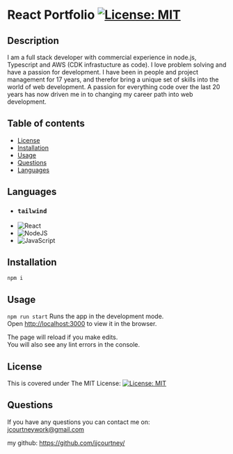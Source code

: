 # React Portfolio [![License: MIT](https://img.shields.io/badge/License-MIT-yellow.svg)](https://opensource.org/licenses/MIT)

## Description

I am a full stack developer with commercial experience in node.js, Typescript and AWS (CDK infrastucture as code). I love problem solving and have a passion for development. I have been in people and project management for 17 years, and therefor bring a unique set of skills into the world of web development. A passion for everything code over the last 20 years has now driven me in to changing my career path into web development.

## Table of contents

- [License](#license)
- [Installation](#installation)
- [Usage](#usage)
- [Questions](#questions)
- [Languages](#languages)

## Languages

- ### `tailwind`
- ![React](https://img.shields.io/badge/react-%2320232a.svg?style=for-the-badge&logo=react&logoColor=%2361DAFB)
- ![NodeJS](https://img.shields.io/badge/node.js-%2343853D.svg?style=for-the-badge&logo=node.js&logoColor=white)
- ![JavaScript](https://img.shields.io/badge/javascript-%23323330.svg?style=for-the-badge&logo=javascript&logoColor=%23F7DF1E)

## Installation

`npm i`

## Usage

`npm run start`
Runs the app in the development mode.\
Open [http://localhost:3000](http://localhost:3000) to view it in the browser.

The page will reload if you make edits.\
You will also see any lint errors in the console.

## License

This is covered under The MIT License:
[![License: MIT](https://img.shields.io/badge/License-MIT-yellow.svg)](https://opensource.org/licenses/MIT)

## Questions

If you have any questions you can contact me on:
jcourtneywork@gmail.com

my github:
https://github.com/jjcourtney/
